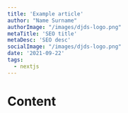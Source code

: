 ```yaml
---
title: 'Example article'
author: "Name Surname"
authorImage: "/images/djds-logo.png"
metaTitle: 'SEO title'
metaDesc: 'SEO desc'
socialImage: "/images/djds-logo.png"
date: '2021-09-22'
tags:
  - nextjs
---
```

# Content
